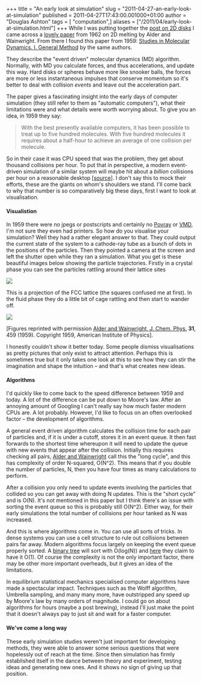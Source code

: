 +++
title = "An early look at simulation"
slug = "2011-04-27-an-early-look-at-simulation"
published = 2011-04-27T17:43:00.001000+01:00
author = "Douglas Ashton"
tags = [ "computation",]
aliases = ["/2011/04/early-look-at-simulation.html"]
+++
While I was putting together the [post on 2D
disks](/2011/04/paper-review-hexatic-phases-in-2d.html)
I came across a [lovely
paper](http://dx.doi.org/10.1103/PhysRev.127.359) from 1962 on 2D
melting by Alder and Wainwright. From there I found this paper from
1959: [Studies in Molecular Dynamics. I. General
Method](http://link.aip.org/link/doi/10.1063/1.1730376) by the same
authors.  
  
They describe the "event driven" molecular dynamics (MD) algorithm.
Normally, with MD you calculate forces, and thus accelerations, and
update this way. Hard disks or spheres behave more like snooker balls,
the forces are more or less instantaneous impulses that conserve
momentum so it's better to deal with collision *events* and leave out
the acceleration part.  
  
The paper gives a fascinating insight into the early days of computer
simulation (they still refer to them as "automatic computers"), what
their limitations were and what details were worth worrying about. To
give you an idea, in 1959 they say:  

> With the best presently available computers, it has been possible to
> treat up to five hundred molecules. With five hundred molecules it
> requires about a half-hour to achieve an average of one collision per
> molecule.  

So in their case it was CPU speed that was the problem, they get about
thousand collisions per hour. To put that in perspective, a modern
event-driven simulation of a similar system will maybe hit about a
*billion* collisions per hour on a reasonable desktop
\[[source](http://dx.doi.org/10.1103/PhysRevE.80.056704)\]. I don't say
this to mock their efforts, these are the giants on whom's shoulders we
stand. I'll come back to why that number is so comparatively big these
days, first I want to look at visualisation.  
  

#### Visualistion

In 1959 there were no jpegs or postscripts and certainly no
[Povray](http://www.povray.org/) or
[VMD](http://www.ks.uiuc.edu/Research/vmd/), I'm not sure they even had
printers. So how do you visualise your simulation? Well they had a
rather elegant answer to that. They could output the current state of
the system to a cathode-ray tube as a bunch of dots in the positions of
the particles. Then they pointed a camera at the screen and left the
shutter open while they ran a simulation. What you get is these
beautiful images below showing the particle trajectories. Firstly in a
crystal phase you can see the particles rattling around their lattice
sites  
  

[![](/images/thumbnails/2011-04-27-an-early-look-at-simulation-alder_crystal.jpg)](/images/2011-04-27-an-early-look-at-simulation-alder_crystal.jpg)

  
This is a projection of the FCC lattice (the squares confused me at
first). In the fluid phase they do a little bit of cage rattling and
then start to wander off.  
  

[![](/images/thumbnails/2011-04-27-an-early-look-at-simulation-alder_fluid.jpg)](/images/2011-04-27-an-early-look-at-simulation-alder_fluid.jpg)

\[Figures reprinted with permission [Alder and Wainwright, J. Chem.
Phys.](http://link.aip.org/link/doi/10.1063/1.1730376) **31**, 459
(1959). Copyright 1959, American Institute of Physics\].  
  
I honestly couldn't show it better today. Some people dismiss
visualisations as pretty pictures that only exist to attract attention.
Perhaps this is sometimes true but it only takes one look at this to see
how they can stir the imagination and shape the intuition – and that's
what creates new ideas.  

#### Algorithms

I'd quickly like to come back to the speed difference between 1959 and
today. A lot of the difference can be put down to Moore's law. After an
annoying amount of Googling I can't really say how much faster modern
CPUs are. A lot probably. However, I'd like to focus on an often
overlooked factor – the development of algorithms.  
  
A general event driven algorithm calculates the collision time for each
pair of particles and, if it is under a cutoff, stores it in an event
queue. It then fast forwards to the shortest time whereupon it will need
to update the queue with new events that appear after the collision.
Initially this requires checking all pairs, [Alder and
Wainwright](http://link.aip.org/link/doi/10.1063/1.1730376) call this
the "long cycle", and this has complexity of order N-squared, O(N^2).
This means that if you double the number of particles, N, then you have
four times as many calculations to perform.  
  
After a collision you only need to update events involving the particles
that collided so you can get away with doing N updates. This is the
"short cycle" and is O(N). It's not mentioned in this paper but I think
there's an issue with sorting the event queue so this is probably still
O(N^2). Either way, for their early simulations the total number of
collisions per hour tanked as N was increased.  
  
And this is where algorithms come in. You can use all sorts of tricks.
In dense systems you can use a cell structure to rule out collisions
between pairs far away. Modern algorithms focus largely on keeping the
event queue properly sorted. A [binary
tree](http://www.worldscinet.com/ijmpc/10/1007/S0129183199001042.html)
will sort with O(log(N)) and
[here](http://www.sciencedirect.com/science/article/B6WHY-4KNKH3H-3/2/64f6dd719cc8ac1219489539bec8c1a2)
they claim to have it O(1). Of course the complexity is not the only
important factor, there may be other more important overheads, but it
gives an idea of the limitations.  
  
In equilibrium statistical mechanics specialised computer algorithms
have made a spectacular impact. Techniques such as the Wolff algorithm,
Umbrella sampling, and many many more, have outstripped any speed up by
Moore's law by many orders of magnitude. I could go on about algorithms
for hours (maybe a post brewing), instead I'll just make the point that
it doesn't always pay to just sit and wait for a faster computer.  

#### We've come a long way

These early simulation studies weren't just important for developing
methods, they were able to answer some serious questions that were
hopelessly out of reach at the time. Since then simulation has firmly
established itself in the dance between theory and experiment, testing
ideas and generating new ones. And it shows no sign of giving up that
position.
